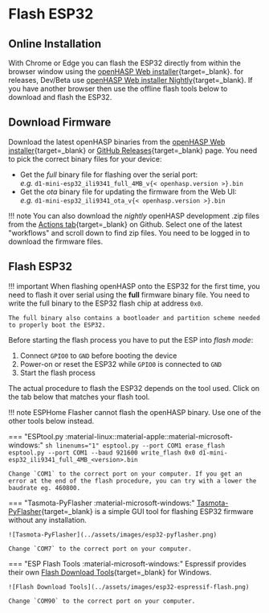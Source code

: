 # Flash ESP32

## Online Installation

With Chrome or Edge you can flash the ESP32 directly from within the browser window using the [openHASP Web installer](https://install.openhasp.com){target=_blank}. for releases, Dev/Beta use [openHASP Web installer Nightly](https://nightly.openhasp.com){target=_blank}. 
If you have another browser then use the offline flash tools below to download and flash the ESP32.

## Download Firmware

Download the latest openHASP binaries from the [openHASP Web installer](https://install.openhasp.com){target=_blank} or
[GitHub Releases](https://github.com/HASwitchPlate/openHASP/releases){target=_blank} page.
You need to pick the correct binary files for your device:

- Get the *full* binary file for flashing over the serial port:</br>
  *e.g.* `d1-mini-esp32_ili9341_full_4MB_v{< openhasp.version >}.bin`
- Get the *ota* binary file for updating the firmware from the Web UI:</br>
  *e.g.* `d1-mini-esp32_ili9341_ota_v{< openhasp.version >}.bin`


!!! note
    You can also download the *nightly* openHASP development .zip files from the [Actions tab](https://github.com/HASwitchPlate/openHASP/actions){target=_blank} on Github. Select one of the latest "workflows" and scroll down to find zip files.
    You need to be logged in to download the firmware files.


## Flash ESP32

!!! important
    When flashing openHASP onto the ESP32 for the first time, you need to flash it over serial using the **full** firmware binary file.
    You need to write the full binary to the ESP32 flash chip at address `0x0`.

    The full binary also contains a bootloader and partition scheme needed to properly boot the ESP32.

Before starting the flash process you have to put the ESP into *flash mode*:

1. Connect `GPIO0` to `GND` before booting the device
2. Power-on or reset the ESP32 while `GPIO0` is connected to `GND`
3. Start the flash process

The actual procedure to flash the ESP32 depends on the tool used. Click on the tab below that matches your flash tool.

!!! note
    ESPHome Flasher cannot flash the openHASP binary. Use one of the other tools below instead.

=== "ESPtool.py :material-linux::material-apple::material-microsoft-windows:"
    ```sh linenums="1"
    esptool.py --port COM1 erase_flash
    esptool.py --port COM1 --baud 921600 write_flash 0x0 d1-mini-esp32_ili9341_full_4MB_<version>.bin
    ```

    Change `COM1` to the correct port on your computer. If you get an error at the end of the flash procedure, you can try with a lower the baudrate eg. 460800.

=== "Tasmota-PyFlasher :material-microsoft-windows:"
    [Tasmota-PyFlasher](https://github.com/tasmota/tasmota-pyflasher/releases/tag/1.0){target=_blank} is a simple GUI tool for flashing ESP32 firmware without any installation.

    ![Tasmota-PyFlasher](../assets/images/esp32-pyflasher.png)

    Change `COM7` to the correct port on your computer.

=== "ESP Flash Tools :material-microsoft-windows:"
    Espressif provides their own [Flash Download Tools](https://www.espressif.com/en/support/download/other-tools){target=_blank} for Windows.

    ![Flash Download Tools](../assets/images/esp32-espressif-flash.png)

    Change `COM90` to the correct port on your computer.
